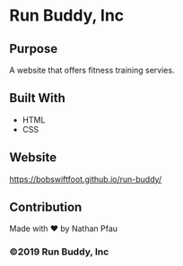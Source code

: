 # Run Buddy, Inc

## Purpose
A website that offers fitness training servies.

## Built With
* HTML
* CSS

## Website
https://bobswiftfoot.github.io/run-buddy/

## Contribution
Made with ❤️ by Nathan Pfau

### ©️2019 Run Buddy, Inc 
